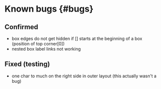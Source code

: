 
Known bugs {#bugs}
==========

Confirmed
---------

- box edges do not get hidden if [] starts at the beginning of a box (position of top corner[0])
- nested box label links not working

Fixed (testing)
---------------

- one char to much on the right side in outer layout (this actually wasn't a bug)

